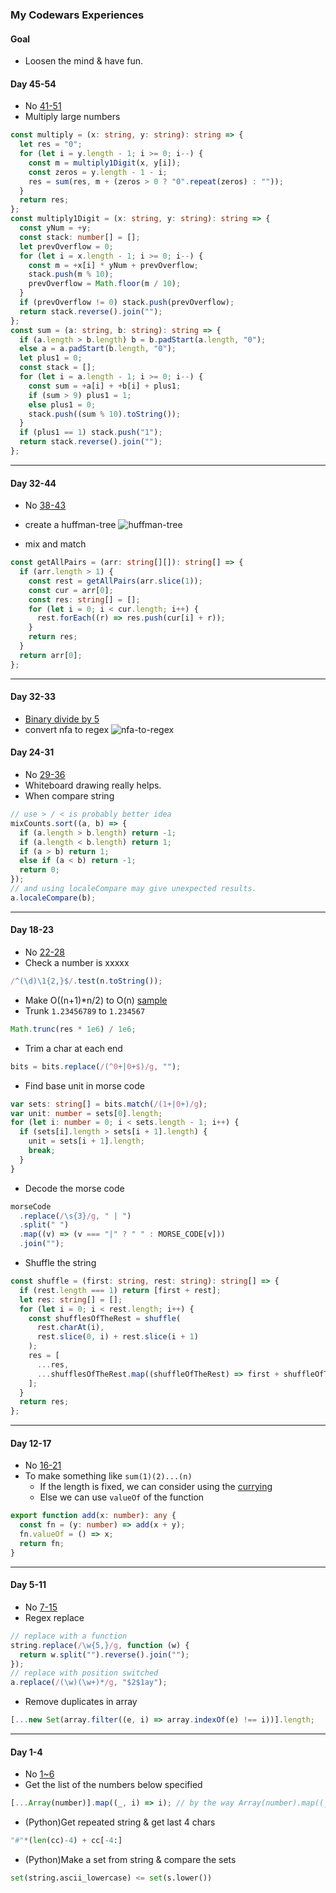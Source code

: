### My Codewars Experiences

#### Goal

- Loosen the mind & have fun.

#### Day 45-54

- No [41-51](https://github.com/jinyongnan810/codewars-exp/compare/6d92bb6e642ba51aa37c54c739796feb2d44dec8...1c3364a8065494c676b87de2ab1050dcfda88852)
- Multiply large numbers

```ts
const multiply = (x: string, y: string): string => {
  let res = "0";
  for (let i = y.length - 1; i >= 0; i--) {
    const m = multiply1Digit(x, y[i]);
    const zeros = y.length - 1 - i;
    res = sum(res, m + (zeros > 0 ? "0".repeat(zeros) : ""));
  }
  return res;
};
const multiply1Digit = (x: string, y: string): string => {
  const yNum = +y;
  const stack: number[] = [];
  let prevOverflow = 0;
  for (let i = x.length - 1; i >= 0; i--) {
    const m = +x[i] * yNum + prevOverflow;
    stack.push(m % 10);
    prevOverflow = Math.floor(m / 10);
  }
  if (prevOverflow != 0) stack.push(prevOverflow);
  return stack.reverse().join("");
};
const sum = (a: string, b: string): string => {
  if (a.length > b.length) b = b.padStart(a.length, "0");
  else a = a.padStart(b.length, "0");
  let plus1 = 0;
  const stack = [];
  for (let i = a.length - 1; i >= 0; i--) {
    const sum = +a[i] + +b[i] + plus1;
    if (sum > 9) plus1 = 1;
    else plus1 = 0;
    stack.push((sum % 10).toString());
  }
  if (plus1 == 1) stack.push("1");
  return stack.reverse().join("");
};
```

---

#### Day 32-44

- No [38-43](https://github.com/jinyongnan810/codewars-exp/compare/e7a13f5a5e9c5cd5c29aa1d58fcc4d5122f25758...e283c11fda9dc0a0a04c1c62866cfc482f26f0b5)
- create a huffman-tree
  ![huffman-tree](https://user-images.githubusercontent.com/29720903/150036931-0e36753a-f4e4-4448-89fd-bbbf5b38de65.png)

- mix and match

```ts
const getAllPairs = (arr: string[][]): string[] => {
  if (arr.length > 1) {
    const rest = getAllPairs(arr.slice(1));
    const cur = arr[0];
    const res: string[] = [];
    for (let i = 0; i < cur.length; i++) {
      rest.forEach((r) => res.push(cur[i] + r));
    }
    return res;
  }
  return arr[0];
};
```

---

#### Day 32-33

- [Binary divide by 5](https://github.com/jinyongnan810/codewars-exp/blob/master/37.divide-by-5.ts)
- convert nfa to regex
  ![nfa-to-regex](https://user-images.githubusercontent.com/29720903/149097813-28831afb-9578-4f1a-80a3-6bea4ff47d2a.png)

#### Day 24-31

- No [29-36](https://github.com/jinyongnan810/codewars-exp/compare/38095907341c16f98523a1ceee2d46e5cb9387b7...6cbce97cfdb497bb72669960be8265b9c84be2e6)
- Whiteboard drawing really helps.
- When compare string

```ts
// use > / < is probably better idea
mixCounts.sort((a, b) => {
  if (a.length > b.length) return -1;
  if (a.length < b.length) return 1;
  if (a > b) return 1;
  else if (a < b) return -1;
  return 0;
});
// and using localeCompare may give unexpected results.
a.localeCompare(b);
```

---

#### Day 18-23

- No [22-28](https://github.com/jinyongnan810/codewars-exp/compare/16f2446ba5c6fd02908de5937976271f44983fe1...550707142dea809ff21371396d3ed6ca2858a164)
- Check a number is xxxxx

```ts
/^(\d)\1{2,}$/.test(n.toString());
```

- Make O((n+1)\*n/2) to O(n) [sample](https://github.com/jinyongnan810/codewars-exp/blob/550707142dea809ff21371396d3ed6ca2858a164/23.sum-pairs.ts)
- Trunk `1.23456789` to `1.234567`

```ts
Math.trunc(res * 1e6) / 1e6;
```

- Trim a char at each end

```ts
bits = bits.replace(/(^0+|0+$)/g, "");
```

- Find base unit in morse code

```ts
var sets: string[] = bits.match(/(1+|0+)/g);
var unit: number = sets[0].length;
for (let i: number = 0; i < sets.length - 1; i++) {
  if (sets[i].length > sets[i + 1].length) {
    unit = sets[i + 1].length;
    break;
  }
}
```

- Decode the morse code

```ts
morseCode
  .replace(/\s{3}/g, " | ")
  .split(" ")
  .map((v) => (v === "|" ? " " : MORSE_CODE[v]))
  .join("");
```

- Shuffle the string

```ts
const shuffle = (first: string, rest: string): string[] => {
  if (rest.length === 1) return [first + rest];
  let res: string[] = [];
  for (let i = 0; i < rest.length; i++) {
    const shufflesOfTheRest = shuffle(
      rest.charAt(i),
      rest.slice(0, i) + rest.slice(i + 1)
    );
    res = [
      ...res,
      ...shufflesOfTheRest.map((shuffleOfTheRest) => first + shuffleOfTheRest),
    ];
  }
  return res;
};
```

---

#### Day 12-17

- No [16-21](https://github.com/jinyongnan810/codewars-exp/compare/a1c988456145e72de5972a4a7136fb3fb401b265...a8abc5d058ac3b4e68060f98052cd91275d76a75)
- To make something like `sum(1)(2)...(n)`
  - If the length is fixed, we can consider using the [currying](https://javascript.info/currying-partials)
  - Else we can use `valueOf` of the function

```ts
export function add(x: number): any {
  const fn = (y: number) => add(x + y);
  fn.valueOf = () => x;
  return fn;
}
```

---

#### Day 5-11

- No [7-15](https://github.com/jinyongnan810/codewars-exp/compare/e90f59fbb72bd6e20c099696c4bd8f37fd571dec...b170724ba4d949cad5efc2586ca65a8fea846cfa)
- Regex replace

```ts
// replace with a function
string.replace(/\w{5,}/g, function (w) {
  return w.split("").reverse().join("");
});
// replace with position switched
a.replace(/(\w)(\w+)*/g, "$2$1ay");
```

- Remove duplicates in array

```ts
[...new Set(array.filter((e, i) => array.indexOf(e) !== i))].length;
```

---

#### Day 1-4

- No [1~6](https://github.com/jinyongnan810/codewars-exp/compare/e8ce074fb2b0b071af9b2e1ee3987688fda2e675...0d5761b3f9549fe72bde9f800807b8d20dd2951a)
- Get the list of the numbers below specified

```ts
[...Array(number)].map((_, i) => i); // by the way Array(number).map((_,i) => i) didn't work.
```

- (Python)Get repeated string & get last 4 chars

```py
"#"*(len(cc)-4) + cc[-4:]
```

- (Python)Make a set from string & compare the sets

```py
set(string.ascii_lowercase) <= set(s.lower())
```

